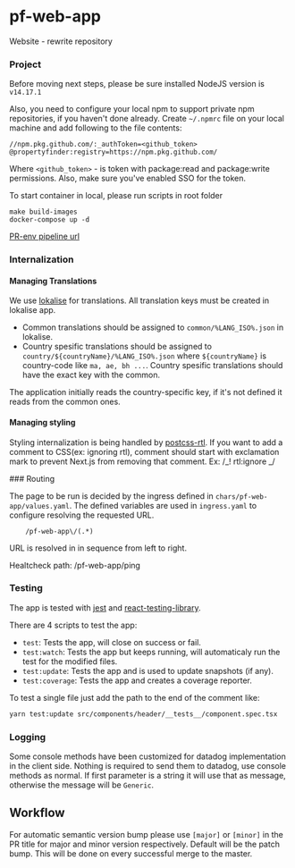 # pf-web-app

Website - rewrite repository

### Project

Before moving next steps, please be sure installed NodeJS version is `v14.17.1`

Also, you need to configure your local npm to support private npm repositories, if you haven't done already.
Create `~/.npmrc` file on your local machine and add following to the file contents:

```
//npm.pkg.github.com/:_authToken=<github_token>
@propertyfinder:registry=https://npm.pkg.github.com/
```

Where `<github_token>` - is token with package:read and package:write permissions. Also, make sure you've enabled SSO for the token.

To start container in local, please run scripts in root folder

```
make build-images
docker-compose up -d
```

[PR-env pipeline url](https://build.propertyfinder.ae/view/PF-K8S-PRENV/job/pf-k8s-deploy-prenv/)

### Internalization

#### Managing Translations

We use [lokalise](https://app.lokalise.com/project/8608849260eedebb9ba8d9.28758700/?view=multi) for translations. All translation keys must be created in lokalise app.

- Common translations should be assigned to `common/%LANG_ISO%.json` in lokalise.
- Country spesific translations should be assigned to `country/${countryName}/%LANG_ISO%.json` where `${countryName}` is country-code like `ma, ae, bh ...`. Country spesific translations should have the exact key with the common.

The application initially reads the country-specific key, if it's not defined it reads from the common ones.

#### Managing styling

Styling internalization is being handled by [postcss-rtl](https://www.npmjs.com/package/postcss-rtl).
If you want to add a comment to CSS(ex: ignoring rtl), comment should start with exclamation mark to prevent Next.js from removing that comment.
Ex: /_! rtl:ignore _/

### Routing

The page to be run is decided by the ingress defined in `chars/pf-web-app/values.yaml`. The defined variables are used in `ingress.yaml` to configure resolving the requested URL.

```
    /pf-web-app\/(.*)
```

URL is resolved in in sequence from left to right.

Healtcheck path: /pf-web-app/ping

### Testing

The app is tested with [jest](https://jestjs.io/) and [react-testing-library](https://testing-library.com/docs/react-testing-library).

There are 4 scripts to test the app:

- `test`: Tests the app, will close on success or fail.
- `test:watch`: Tests the app but keeps running, will automaticaly run the test for the modified files.
- `test:update`: Tests the app and is used to update snapshots (if any).
- `test:coverage`: Tests the app and creates a coverage reporter.

To test a single file just add the path to the end of the comment like:

```bash
yarn test:update src/components/header/__tests__/component.spec.tsx
```

### Logging

Some console methods have been customized for datadog implementation in the client side.
Nothing is required to send them to datadog, use console methods as normal. If first parameter is a string it will use that as message, otherwise the message will be `Generic`.

## Workflow

For automatic semantic version bump please use `[major]` or `[minor]` in the PR title for major and minor version respectively. Default will be the patch bump. This will be done on every successful merge to the master.
